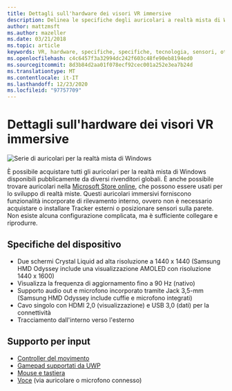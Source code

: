 ```yaml
---
title: Dettagli sull'hardware dei visori VR immersive
description: Delinea le specifiche degli auricolari a realtà mista di Windows, distribuendo VR con rilevamento interno (nessuna configurazione esterna necessaria).
author: mattzmsft
ms.author: mazeller
ms.date: 03/21/2018
ms.topic: article
keywords: VR, hardware, specifiche, specifiche, tecnologia, sensori, ottica, schermo, auricolare realtà mista, auricolare in realtà virtuale, informazioni sulla realtà virtuale, cuffie immersive
ms.openlocfilehash: c4c6457f3a32994dc242f603c48fe90eb8194ed0
ms.sourcegitcommit: 8d3b84d2aa01f078ecf92cec001a252e3ea7b24d
ms.translationtype: MT
ms.contentlocale: it-IT
ms.lasthandoff: 12/23/2020
ms.locfileid: "97757709"
---
```

# <a name="immersive-headset-hardware-details"></a>Dettagli sull'hardware dei visori VR immersive

![Serie di auricolari per la realtà mista di Windows](images/MR-headsets.png)

È possibile acquistare tutti gli auricolari per la realtà mista di Windows disponibili pubblicamente da diversi rivenditori globali. È anche possibile trovare auricolari nella [Microsoft Store online](https://www.microsoft.com/store/collections/VRandMixedrealityheadsets), che possono essere usati per lo sviluppo di realtà miste. Questi auricolari immersivi forniscono funzionalità incorporate di rilevamento interno, ovvero non è necessario acquistare o installare Tracker esterni o posizionare sensori sulla parete. Non esiste alcuna configurazione complicata, ma è sufficiente collegare e riprodurre.

## <a name="device-specifications"></a>Specifiche del dispositivo

* Due schermi Crystal Liquid ad alta risoluzione a 1440 x 1440 (Samsung HMD Odyssey include una visualizzazione AMOLED con risoluzione 1440 x 1600)
* Visualizza la frequenza di aggiornamento fino a 90 Hz (nativo)
* Supporto audio out e microfono incorporato tramite Jack 3,5-mm (Samsung HMD Odyssey include cuffie e microfono integrati)
* Cavo singolo con HDMI 2,0 (visualizzazione) e USB 3,0 (dati) per la connettività
* Tracciamento dall'interno verso l'esterno

## <a name="input-support"></a>Supporto per input

* [Controller del movimento](../design/motion-controllers.md)
* [Gamepad supportati da UWP](hardware-accessories.md)
* [Mouse e tastiera](hardware-accessories.md)
* [Voce](../design/voice-input.md) (via auricolare o microfono connesso)


